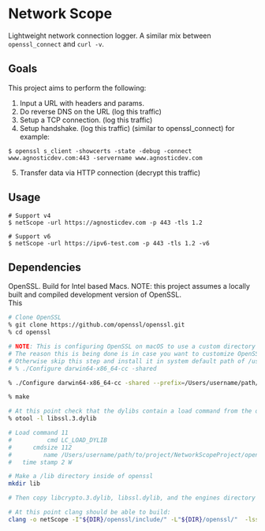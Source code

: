 # Network Scope

Lightweight network connection logger.  A similar mix between `openssl_connect` and `curl -v`.

## Goals

This project aims to perform the following:

1. Input a URL with headers and params.
2. Do reverse DNS on the URL (log this traffic)
3. Setup a TCP connection. (log this traffic)
4. Setup handshake. (log this traffic) (similar to openssl_connect) for example:
```
$ openssl s_client -showcerts -state -debug -connect www.agnosticdev.com:443 -servername www.agnosticdev.com
```

5. Transfer data via HTTP connection (decrypt this traffic)

## Usage

```
# Support v4
$ netScope -url https://agnosticdev.com -p 443 -tls 1.2

# Support v6
$ netScope -url https://ipv6-test.com -p 443 -tls 1.2 -v6
```


## Dependencies

OpenSSL. Build for Intel based Macs.  NOTE: this project assumes a locally built and compiled development version of OpenSSL. <br>
This 


```bash
# Clone OpenSSL
% git clone https://github.com/openssl/openssl.git
% cd openssl

# NOTE: This is configuring OpenSSL on macOS to use a custom directory for dyld to load the dylibs from.
# The reason this is being done is in case you want to customize OpenSSL in any way.
# Otherwise skip this step and install it in system default path of /usr/local/lib/
# % ./Configure darwin64-x86_64-cc -shared

% ./Configure darwin64-x86_64-cc -shared --prefix=/Users/username/path/to/project/NetworkScopeProject/openssl --openssldir=.

% make

# At this point check that the dylibs contain a load command from the directory above using otool
% otool -l libssl.3.dylib

# Load command 11
#          cmd LC_LOAD_DYLIB
#      cmdsize 112
#         name /Users/username/path/to/project/NetworkScopeProject/openssl/lib/libcrypto.3.dylib (offset 24)
#   time stamp 2 W 

# Make a /lib directory inside of openssl
mkdir lib

# Then copy libcrypto.3.dylib, libssl.dylib, and the engines directory inside of lib

# At this point clang should be able to build:
clang -o netScope -I"${DIR}/openssl/include/" -L"${DIR}/openssl/"  -lssl -lcrypto networkScope/main.c
```

